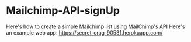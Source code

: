 # Mailchimp-API-signUp

Here's how to create a simple Mailchimp list using MailChimp's API
Here's an example web app: https://secret-crag-90531.herokuapp.com/
